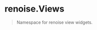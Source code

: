 # renoise.Views<a name="renoise.Views"></a>  
> Namespace for renoise view widgets.  

<!-- toc -->
  

